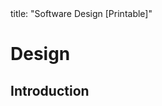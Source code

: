 <frontmatter>
title: "Software Design [Printable]"
</frontmatter>

<link rel="stylesheet" href="{{baseUrl}}/css/textbook.css">

<div class="website-content">

<div id="main">

# Design

## Introduction

<include src="../design/introduction/what/unit-inParent-asPanel-print.md" boilerplate />



</div>

</div>
